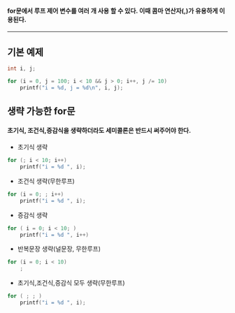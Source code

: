 #### for문에서 루프 제어 변수를 여러 개 사용 할 수 있다. 이때 콤마 연산자(,)가 유용하게 이용된다. ####
____

## 기본 예제 ##
```c
int i, j;

for (i = 0, j = 100; i < 10 && j > 0; i++, j /= 10)
	printf("i = %d, j = %d\n", i, j);
```

## 생략 가능한 for문 ##
#### 초기식, 조건식,증감식을 생략하더라도 세미콜론은 반드시 써주어야 한다. ####
- 초기식 생략
```c
for (; i < 10; i++)
	printf("i = %d ", i);
```

- 조건식 생략(무한루프)
```c
for (i = 0; ; i++)
	printf("i = %d ", i);
```

- 증감식 생략
```c
for ( i = 0; i < 10; )
	printf("i = %d ", i++)
```

- 반복문장 생략(널문장, 무한루프)
```c
for (i = 0; i < 10)
	;
```

- 초기식,조건식,증감식 모두 생략(무한루프)
```c
for ( ; ; )
	printf("i = %d ", i);
```